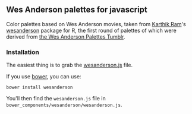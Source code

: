 ## Wes Anderson palettes for javascript

Color palettes based on Wes Anderson movies, taken from
[Karthik Ram](http://inundata.org/)'s
[wesanderson](https://github.com/karthik/wesanderson) package for R,
the first round of palettes of which were derived from
[the Wes Anderson Palettes Tumblr](http://wesandersonpalettes.tumblr.com).

### Installation

The easiest thing is to grab the
[wesanderson.js](https://raw.githubusercontent.com/kbroman/wesandersonJS/master/wesanderson.js)
file.

If you use [bower](http://bower.io/), you can use:

```
bower install wesanderson
```

You'll then find the `wesanderson.js` file in
`bower_components/wesanderson/wesanderson.js`.

